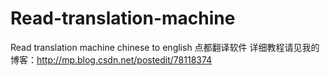 # Read-translation-machine
Read translation machine  chinese to english
点都翻译软件
详细教程请见我的博客：http://mp.blog.csdn.net/postedit/78118374
